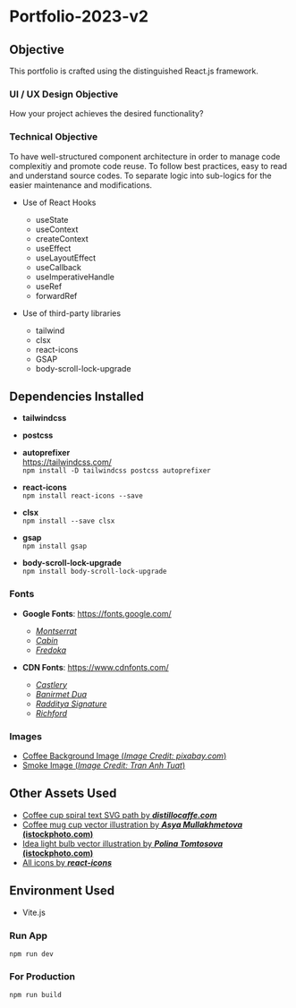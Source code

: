 # Portfolio-2023-v2

## Objective

This portfolio is crafted using the distinguished React.js framework.

### UI / UX Design Objective

How your project achieves the desired functionality?

### Technical Objective

To have well-structured component architecture in order to manage code complexitiy and promote code reuse.
To follow best practices, easy to read and understand source codes.
To separate logic into sub-logics for the easier maintenance and modifications.

- Use of React Hooks
  - useState
  - useContext
  - createContext
  - useEffect
  - useLayoutEffect
    <!-- - Control over the timing of animation -->
    <!-- - To avoid any flickering / flashing of the content (animation only starts before DOM painted) -->
  - useCallback
  - useImperativeHandle
  - useRef
  - forwardRef

- Use of third-party libraries
  - tailwind
  - clsx
  - react-icons
  - GSAP
  - body-scroll-lock-upgrade

## Dependencies Installed

- **tailwindcss**
- **postcss**
- **autoprefixer**<br />
  https://tailwindcss.com/<br />
  `npm install -D tailwindcss postcss autoprefixer`

- **react-icons**<br />
  `npm install react-icons --save`

- **clsx**<br/>
  `npm install --save clsx`

- **gsap**<br />
  `npm install gsap`

- **body-scroll-lock-upgrade**<br />
  `npm install body-scroll-lock-upgrade`

### Fonts

- **Google Fonts**: https://fonts.google.com/
  - [_Montserrat_](https://fonts.google.com/specimen/Montserrat)
  - [_Cabin_](https://fonts.google.com/specimen/Cabin)
  - [_Fredoka_](https://fonts.google.com/specimen/Fredoka)

- **CDN Fonts**: https://www.cdnfonts.com/
  - [_Castlery_](https://www.cdnfonts.com/castlery.font)
  - [_Banirmet Dua_](https://www.cdnfonts.com/banirmet-dua.font)
  - [_Radditya Signature_](https://www.cdnfonts.com/radditya-signature.font)
  - [_Richford_](https://www.cdnfonts.com/richford.font)

### Images

- [Coffee Background Image (_Image Credit: pixabay.com_)](https://pixabay.com/photos/coffee-drink-caffeine-beverage-cup-6371149/)
- [Smoke Image (_Image Credit: Tran Anh Tuat_)](https://github.com/trananhtuat/css-smoke-effect/tree/main)
<!-- - https://unsplash.com/photos/nBJHO6wmRWw (_Image Credit: Nathan Dumlao_)
- https://unsplash.com/photos/tA90pRfL2gM (_Image Credit: Nathan Dumlao_) -->

## Other Assets Used

- [Coffee cup spiral text SVG path by **_distillocaffe.com_**](https://distillocaffe.com/en/)
- [Coffee mug cup vector illustration by **_Asya Mullakhmetova_ (istockphoto.com)**](https://www.istockphoto.com/vector/vector-mug-with-hot-coffee-tea-drawn-by-one-line-with-the-addition-of-color-gm1345529779-423577631)
- [Idea light bulb vector illustration by **_Polina Tomtosova_ (istockphoto.com)**](https://www.istockphoto.com/vector/idea-light-bulb-doodle-hand-drawn-gm1347977917-425324482)
- [All icons by **_react-icons_**](https://react-icons.github.io/react-icons/)

## Environment Used

- Vite.js

### Run App

`npm run dev`

### For Production

`npm run build`
